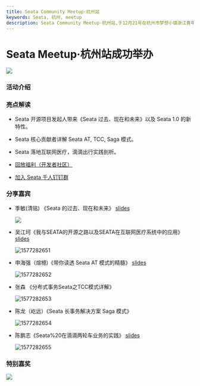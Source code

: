 ```yaml
---
title: Seata Community Meetup·杭州站
keywords: Seata, 杭州, meetup
description: Seata Community Meetup·杭州站,于12月21号在杭州市梦想小镇浙江青年众创空间完美举办
---
```


# Seata Meetup·杭州站成功举办

![](https://img.alicdn.com/tfs/TB1qH2YwVP7gK0jSZFjXXc5aXXa-2002-901.jpg)

### 活动介绍

### 亮点解读

- Seata 开源项目发起人带来《Seata 过去、现在和未来》以及 Seata 1.0 的新特性。
- Seata 核心贡献者详解 Seata AT, TCC, Saga 模式。
- Seata 落地互联网医疗，滴滴出行实践剖析。

- [回放福利（开发者社区）](https://developer.aliyun.com/live/1760)
- [加入 Seata 千人钉钉群](http://w2wz.com/h2nb)

### 分享嘉宾

- 季敏(清铭) 《Seata 的过去、现在和未来》 [slides](https://github.com/a364176773/awesome-seata/blob/master/slides/meetup/201912%40hangzhou/%E5%AD%A3%E6%95%8F%EF%BC%88%E6%B8%85%E9%93%AD%EF%BC%89%E3%80%8ASeata%20%E7%9A%84%E8%BF%87%E5%8E%BB%E3%80%81%E7%8E%B0%E5%9C%A8%E5%92%8C%E6%9C%AA%E6%9D%A5%E3%80%8B.pdf)

  ![](https://img.alicdn.com/tfs/TB1BALWw4z1gK0jSZSgXXavwpXa-6720-4480.jpg)

- 吴江坷《我与SEATA的开源之路以及SEATA在互联网医疗系统中的应用》 [slides](https://github.com/seata/awesome-seata/blob/master/slides/meetup/201912%40hangzhou/%E5%AD%A3%E6%95%8F%EF%BC%88%E6%B8%85%E9%93%AD%EF%BC%89%E3%80%8ASeata%20%E7%9A%84%E8%BF%87%E5%8E%BB%E3%80%81%E7%8E%B0%E5%9C%A8%E5%92%8C%E6%9C%AA%E6%9D%A5%E3%80%8B.pdf)

  ![1577282651](https://img.alicdn.com/tfs/TB1Xzz1w4v1gK0jSZFFXXb0sXXa-6720-4480.jpg)

- 申海强（煊檍)《带你读透 Seata AT 模式的精髓》 [slides](https://github.com/seata/awesome-seata/tree/master/slides/meetup/201912%40hangzhou)

  ![1577282652](https://img.alicdn.com/tfs/TB1UK22w7T2gK0jSZPcXXcKkpXa-6720-4480.jpg)

- 张森 《分布式事务Seata之TCC模式详解》

  ![1577282653](https://img.alicdn.com/tfs/TB1fCPZw.T1gK0jSZFhXXaAtVXa-6720-4480.jpg)

- 陈龙（屹远）《Seata 长事务解决方案 Saga 模式》

  ![1577282654](https://img.alicdn.com/tfs/TB1zLv3wYj1gK0jSZFuXXcrHpXa-6720-4480.jpg)

- 陈鹏志《Seata%20在滴滴两轮车业务的实践》 [slides](https://github.com/seata/awesome-seata/blob/master/slides/meetup/201912%40hangzhou/%E9%99%88%E9%B9%8F%E5%BF%97%E3%80%8ASeata%20%E5%9C%A8%E6%BB%B4%E6%BB%B4%E4%B8%A4%E8%BD%AE%E8%BD%A6%E4%B8%9A%E5%8A%A1%E7%9A%84%E5%AE%9E%E8%B7%B5%E3%80%8B.pdf)

  ![1577282655](https://img.alicdn.com/tfs/TB1phvYw4n1gK0jSZKPXXXvUXXa-6720-4480.jpg)

### 特别嘉奖

![](https://img.alicdn.com/tfs/TB1khDVw.z1gK0jSZLeXXb9kVXa-6720-4480.jpg)